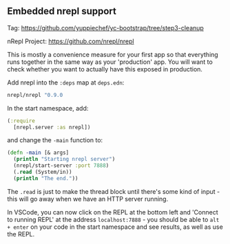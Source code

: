 ## Embedded nrepl support

Tag: https://github.com/yuppiechef/yc-bootstrap/tree/step3-cleanup

nRepl Project: https://github.com/nrepl/nrepl

This is mostly a convenience measure for your first app so that everything runs together in the same way as your 'production' app. You will want to check whether you want to actually have this exposed in production.

Add nrepl into the `:deps` map at `deps.edn`:

```clojure
nrepl/nrepl "0.9.0
```

In the start namespace, add:

```clojure
(:require
  [nrepl.server :as nrepl])
```

and change the `-main` function to:

```clojure
(defn -main [& args]
  (println "Starting nrepl server")
  (nrepl/start-server :port 7888)
  (.read (System/in))
  (println "The end."))
```

The `.read` is just to make the thread block until there's some kind of input - this will go away when we have an HTTP server running.

In VSCode, you can now click on the REPL at the bottom left and 'Connect to running REPL' at the address `localhost:7888` - you should be able to `alt + enter` on your code in the start namespace and see results, as well as use the REPL.
